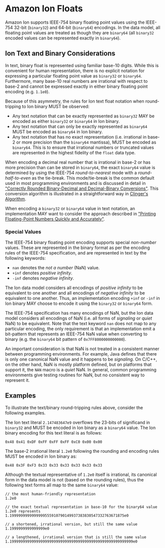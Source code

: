 # Amazon Ion Floats
Amazon Ion supports IEEE-754 binary floating point values using the IEEE-754
32-bit (`binary32`) and 64-bit (`binary64`) encodings.
In the data model, all floating point values are treated as though they are
`binary64` (all `binary32` encoded values can be represented exactly in `binary64`).

## Ion Text and Binary Considerations
In text, binary float is represented using familiar base-10 digits.  While
this is convenient for human representation, there is no explicit notation
for expressing a particular floating point value as `binary32` or `binary64`.
Furthermore, many base-10 real numbers are irrational with respect to base-2 and
cannot be expressed exactly in either binary floating point encoding
(e.g. `1.1e0`).

Because of this asymmetry, the rules for Ion text float notation when 
round-tripping to Ion binary MUST be observed:

* Any text notation that can be exactly represented as `binary32` MAY be
  encoded as either `binary32` or `binary64` in Ion binary.
* Any text notation that can only be exactly represented as `binary64` MUST
  be encoded as `binary64` in Ion binary.
* Any text notation that has no exact representation (i.e. irrational in base-2
  or more precision than the `binary64` mantissa), MUST be encoded as `binary64`.
  This is to ensure that irrational numbers or truncated values
  are represented in the highest fidelity of the `float` data type.

When encoding a decimal real number that is irrational in base-2 or has
more precision than can be stored in `binary64`, the exact `binary64`
value is determined by using the IEEE-754 *round-to-nearest* mode with
a *round-half-to-even* as the tie-break.  This mode/tie-break is the
common default used in most programming environments and is discussed in detail
in ["Correctly Rounded Binary-Decimal and Decimal-Binary Conversions"][1].
This conversion algorithm is illustrated in a straightforward way in [Clinger's Algorithm][2].

When encoding a `binary32` or `binary64` value in text notation, an
implementation MAY want to consider the approach described in
["Printing Floating-Point Numbers Quickly and Accurately"][3].


[1]: http://ampl.com/REFS/rounding.pdf
[2]: http://www.cesura17.net/~will/professional/research/papers/howtoread.pdf
[3]: http://www.cs.indiana.edu/~dyb/pubs/FP-Printing-PLDI96.pdf


### Special Values
The IEEE-754 binary floating point encoding supports special *non-number*
values.  These are represented in the binary format as per the encoding rules
of the IEEE-754 specification, and are represented in text by the following
keywords:

  * `nan` denotes the *not a number* (NaN) value.
  * `+inf` denotes *positive infinity*.
  * `-inf` denotes *negative infinity*.

The Ion data model considers all encodings of *positive infinity* to be equivalent
to one another and all encodings of *negative infinity* to be equivalent to one
another.  Thus, an implementation encoding `+inf` or `-inf` in Ion binary
MAY choose to encode it using the `binary32` or `binary64` form.

The IEEE-754 specification has many encodings of NaN, but the Ion data model
considers all encodings of NaN (i.e. all forms of *signaling* or *quiet* NaN)
to be equivalent.  Note that the text keyword `nan` does not map to any
particular encoding, the only requirement is that an implementation emit
a bit-pattern that represents an IEEE-754 NaN value when converting to binary
(e.g. the `binary64` bit pattern of `0x7FF8000000000000`).

An important consideration is that NaN is not treated in a consistent
manner between programming environments.  For example, Java defines that there
is only one canonical NaN value and it happens to be *signaling*.  On C/C++,
on the other hand, NaN is mostly platform defined, but on platforms that support
it, the `NAN` macro is a *quiet* NaN.  In general, common programming
environments give testing routines for NaN, but no consistent way to represent
it.

## Examples
To illustrate the text/binary round-tripping rules above, consider the
following examples.

The Ion text literal `2.147483647e9` overflows the 23-bits of
significand in `binary32` and MUST be encoded in Ion binary
as a `binary64` value. The Ion binary encoding for this text literal is as
follows:

    0x48 0x41 0xDF 0xFF 0xFF 0xFF 0xC0 0x00 0x00

The base-2 irrational literal `1.2e0` following the rounding and encoding
rules MUST be encoded in Ion binary as:

    0x48 0x3F 0xF3 0x33 0x33 0x33 0x33 0x33 0x33
    
Although the textual representative of `1.2e0` itself is irrational, its
canonical form in the data model is not (based on the rounding rules), thus
the following text forms all map to the same `binary64` value:

    // the most human-friendly representation
    1.2e0
    
    // the exact textual representation in base-10 for the binary64 value 1.2e0 represents
    1.1999999999999999555910790149937383830547332763671875e0
      
    // a shortened, irrational version, but still the same value
    1.1999999999999999e0
    
    // a lengthened, irrational version that is still the same value
    1.19999999999999999999999999999999999999999999999999999999e0
